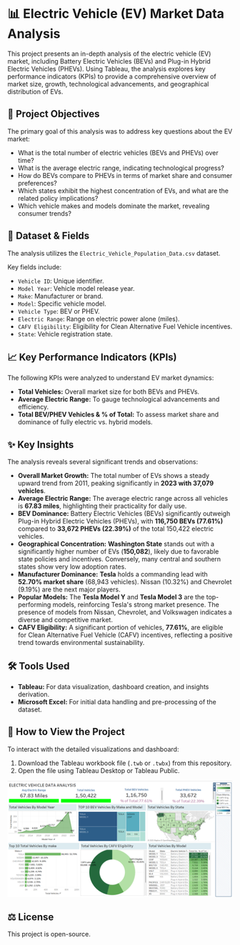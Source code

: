 # 📊 Electric Vehicle (EV) Market Data Analysis

This project presents an in-depth analysis of the electric vehicle (EV) market, including Battery Electric Vehicles (BEVs) and Plug-in Hybrid Electric Vehicles (PHEVs). Using Tableau, the analysis explores key performance indicators (KPIs) to provide a comprehensive overview of market size, growth, technological advancements, and geographical distribution of EVs.

## 🎯 Project Objectives

The primary goal of this analysis was to address key questions about the EV market:

* What is the total number of electric vehicles (BEVs and PHEVs) over time?
* What is the average electric range, indicating technological progress?
* How do BEVs compare to PHEVs in terms of market share and consumer preferences?
* Which states exhibit the highest concentration of EVs, and what are the related policy implications?
* Which vehicle makes and models dominate the market, revealing consumer trends?

## 📁 Dataset & Fields

The analysis utilizes the `Electric_Vehicle_Population_Data.csv` dataset.

Key fields include:
* `Vehicle ID`: Unique identifier.
* `Model Year`: Vehicle model release year.
* `Make`: Manufacturer or brand.
* `Model`: Specific vehicle model.
* `Vehicle Type`: BEV or PHEV.
* `Electric Range`: Range on electric power alone (miles).
* `CAFV Eligibility`: Eligibility for Clean Alternative Fuel Vehicle incentives.
* `State`: Vehicle registration state.

## 📈 Key Performance Indicators (KPIs)

The following KPIs were analyzed to understand EV market dynamics:

* **Total Vehicles:** Overall market size for both BEVs and PHEVs.
* **Average Electric Range:** To gauge technological advancements and efficiency.
* **Total BEV/PHEV Vehicles & % of Total:** To assess market share and dominance of fully electric vs. hybrid models.

## ✨ Key Insights

The analysis reveals several significant trends and observations:

* **Overall Market Growth:** The total number of EVs shows a steady upward trend from 2011, peaking significantly in **2023 with 37,079 vehicles**.
* **Average Electric Range:** The average electric range across all vehicles is **67.83 miles**, highlighting their practicality for daily use.
* **BEV Dominance:** Battery Electric Vehicles (BEVs) significantly outweigh Plug-in Hybrid Electric Vehicles (PHEVs), with **116,750 BEVs (77.61%)** compared to **33,672 PHEVs (22.39%)** of the total 150,422 electric vehicles.
* **Geographical Concentration:** **Washington State** stands out with a significantly higher number of EVs (**150,082**), likely due to favorable state policies and incentives. Conversely, many central and southern states show very low adoption rates.
* **Manufacturer Dominance:** **Tesla** holds a commanding lead with **52.70% market share** (68,943 vehicles). Nissan (10.32%) and Chevrolet (9.19%) are the next major players.
* **Popular Models:** The **Tesla Model Y** and **Tesla Model 3** are the top-performing models, reinforcing Tesla's strong market presence. The presence of models from Nissan, Chevrolet, and Volkswagen indicates a diverse and competitive market.
* **CAFV Eligibility:** A significant portion of vehicles, **77.61%**, are eligible for Clean Alternative Fuel Vehicle (CAFV) incentives, reflecting a positive trend towards environmental sustainability.

## 🛠️ Tools Used

* **Tableau:** For data visualization, dashboard creation, and insights derivation.
* **Microsoft Excel:** For initial data handling and pre-processing of the dataset.

## 🚀 How to View the Project

To interact with the detailed visualizations and dashboard:

1.  Download the Tableau workbook file (`.twb` or `.twbx`) from this repository.
2.  Open the file using Tableau Desktop or Tableau Public.
   
![Electric Vehicle Data Analysis Dashboard](DASHBOARD.png)

## ⚖️ License

This project is open-source.
